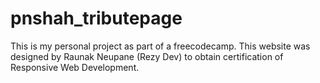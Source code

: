 # pnshah_tributepage
This is my personal project as part of a freecodecamp. This website was designed by Raunak Neupane (Rezy Dev) to obtain certification of Responsive Web Development.
